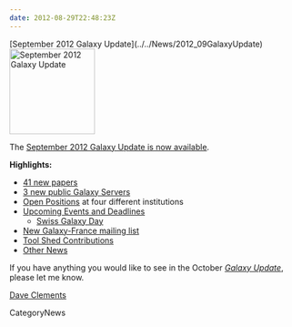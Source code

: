 ```yaml
---
date: 2012-08-29T22:48:23Z
---
```

<div class='newsItemHeader'>[September 2012 Galaxy Update](../../News/2012_09GalaxyUpdate)</div>

<div class='right'><a href='/GalaxyUpdates/2012_09'><img src='/Images/Logos/GalaxyUpdate200.png' alt='September 2012 Galaxy Update' width=150 /></a></div>

The [September 2012 Galaxy Update is now available](../../GalaxyUpdates/2012_09). 

**Highlights:**

* [41 new papers](/GalaxyUpdates/2012_09#new-papers)
* [3 new public Galaxy Servers](/GalaxyUpdates/2012_09#new-public-servers) 
* [Open Positions](/GalaxyUpdates/2012_09#whos-hiring) at four different institutions
* [Upcoming Events and Deadlines](/GalaxyUpdates/2012_09#upcoming-events-and-deadlines)
  * [Swiss Galaxy Day](/GalaxyUpdates/2012_09#swiss-galaxy-day)
* [New Galaxy-France mailing list](/GalaxyUpdates/2012_09#new-galaxy-france-mailing-list)
* [Tool Shed Contributions](/GalaxyUpdates/2012_09#tool-shed-contributions)
* [Other News](/GalaxyUpdates/2012_09#other-news)

If you have anything you would like to see in the October *[Galaxy Update](../../GalaxyUpdates)*, please let me know.

[Dave Clements](../../DaveClements)


CategoryNews
